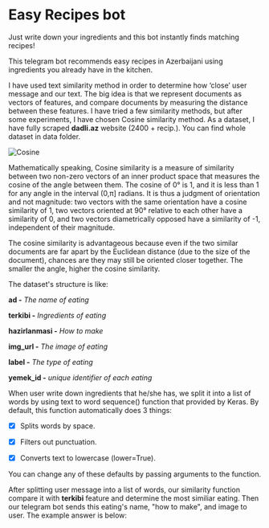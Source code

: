 # Easy Recipes bot

Just write down your ingredients and this bot instantly finds matching recipes!

This telegram bot recommends easy recipes in Azerbaijani using ingredients you already have in the kitchen.

I have used text similarity method in order to determine how ‘close’ user message and our text. The big idea is that we represent documents as vectors of features, and compare documents by measuring the distance between these features. I have tried a few similarity methods, but after some experiments, I have chosen Cosine similarity method. As a dataset, I have fully scraped __dadli.az__ website (2400 + recip.). You can find whole dataset in data folder.

![Cosine](https://miro.medium.com/max/426/1*5J8YlnfnZlzFobQC9cGk-w.png)


Mathematically speaking, Cosine similarity is a measure of similarity between two non-zero vectors of an inner product space that measures the cosine of the angle between them. The cosine of 0° is 1, and it is less than 1 for any angle in the interval (0,π] radians. It is thus a judgment of orientation and not magnitude: two vectors with the same orientation have a cosine similarity of 1, two vectors oriented at 90° relative to each other have a similarity of 0, and two vectors diametrically opposed have a similarity of -1, independent of their magnitude.

The cosine similarity is advantageous because even if the two similar documents are far apart by the Euclidean distance (due to the size of the document), chances are they may still be oriented closer together. The smaller the angle, higher the cosine similarity.

The dataset's structure is like:

__ad -__ _The name of eating_

__terkibi -__ _Ingredients of eating_

__hazirlanmasi -__ _How to make_

__img_url -__  _The image of eating_

__label -__ _The type of eating_

__yemek_id -__ _unique identifier of each eating_


When user write down ingredients that he/she has, we split it into a list of words by using text to word sequence() function that provided by Keras. By
default, this function automatically does 3 things: 

- [x] Splits words by space.

- [x] Filters out punctuation.

- [x] Converts text to lowercase (lower=True).

You can change any of these defaults by passing arguments to the function.

After splitting user message into a list of words, our similarity function compare it with __terkibi__ feature and determine the most similiar eating. Then our telegram bot sends this eating's name, "how to make", and image to user. The example answer is below:

